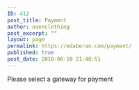 ```yaml
---
ID: 412
post_title: Payment
author: asenclothing
post_excerpt: ""
layout: page
permalink: https://edaberan.com/payment/
published: true
post_date: 2018-06-10 21:48:51
---
```

Please select a gateway for payment